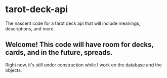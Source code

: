 # tarot-deck-api
The nascent code for a tarot deck api that will include meanings, descriptions, and more.

## Welcome!  This code will have room for decks, cards, and in the future, spreads.
Right now, it's still under construction while I work on the database and the objects.